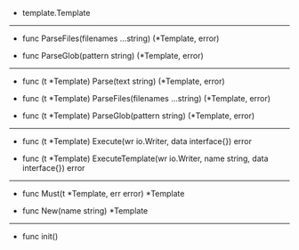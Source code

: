 - template.Template

***********************************

- func ParseFiles(filenames ...string) (*Template, error)

- func ParseGlob(pattern string) (*Template, error)

***********************************

- func (t *Template) Parse(text string) (*Template, error)

- func (t *Template) ParseFiles(filenames ...string) (*Template, error)

- func (t *Template) ParseGlob(pattern string) (*Template, error)

***********************************

- func (t *Template) Execute(wr io.Writer, data interface{}) error

- func (t *Template) ExecuteTemplate(wr io.Writer, name string, data interface{}) error

***********************************

- func Must(t *Template, err error) *Template

- func New(name string) *Template

***********************************

- func init()